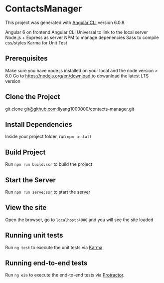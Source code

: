 # ContactsManager

This project was generated with [Angular CLI](https://github.com/angular/angular-cli) version 6.0.8.

Angular 6 on frontend
Angular CLI Universal to link to the local server
Node.js + Express as server
NPM to manage depenencies
Sass to compile css/styles
Karma for Unit Test

## Prerequisites

Make sure you have node.js installed on your local and the node version > 8.0
Go to https://nodejs.org/en/download to dowanload the latest LTS version

## Clone the Project

git clone git@github.com:liyang1000000/contacts-manager.git

## Install Dependencies

Inside your project folder, run `npm install`

## Build Project

Run `npm run build:ssr` to build the project

## Start the Server

Run `npm run serve:ssr` to start the server

## View the site

Open the browser, go to `localhost:4000` and you will see the site loaded

## Running unit tests

Run `ng test` to execute the unit tests via [Karma](https://karma-runner.github.io).

## Running end-to-end tests

Run `ng e2e` to execute the end-to-end tests via [Protractor](http://www.protractortest.org/).

